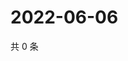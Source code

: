 # 2022-06-06

共 0 条

<!-- BEGIN WEIBO -->
<!-- 最后更新时间 Mon Jun 06 2022 10:47:26 GMT+0800 (China Standard Time) -->

<!-- END WEIBO -->

